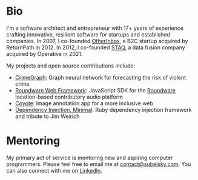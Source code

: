 # Bio

I'm a software architect and entrepreneur with 17+ years of experience crafting innovative, resilient software for startups and established companies. In 2007, I co-founded [OtherInbox](https://www.quora.com/What-is-the-story-behind-OtherInbox), a B2C startup acquired by ReturnPath in 2012. In 2012, I co-founded [STAQ](https://www.staq.com/), a data fusion company acquired by Operative in 2021.

My projects and open source contributions include:

* [CrimeGraph](https://www.subelsky.com/crimegraph/): Graph neural network for forecasting the risk of violent crime
* [Roundware Web Framework](https://github.com/roundware/roundware-web-framework): JavaScript SDK for the [Roundware](https://roundware.org/) location-based contributory audio platform
* [Coyote](https://github.com/coyote-team/coyote): Image annotation app for a more inclusive web
* [Dependency Injection, Minimal](https://github.com/subelsky/dim): Ruby dependency injection framework and tribute to Jim Weirich
  
# Mentoring

My primary act of service is mentoring new and aspiring computer programmers. Please feel free to email me at contact@subelsky.com. You can also connect with me on [LinkedIn](https://www.linkedin.com/in/subelsky/).
